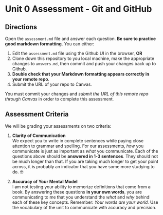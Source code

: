 # Unit 0 Assessment - Git and GitHub

## Directions
Open the `assessment.md` file and answer each question. **Be sure to practice good markdown formatting**. You can either:

1. Edit the `assessment.md` file using the Github UI in the browser, **OR**
2. Clone down this repository to you local machine, make the appropriate changes to `answers.md`, then commit and push your changes back up to Github.
3. **Double check that your Markdown formatting appears correctly in your remote repo.**
4. Submit the URL of your repo to Canvas.

You must commit your changes and _submit the URL of this remote repo through Canvas_ in order to complete this assessment. 


## Assessment Criteria
We will be grading your assessments on two criteria:
1. **Clarity of Communication**  
  We expect you to write in complete sentences while paying close attention to grammar and spelling. For our assessments, _how_ you communicate is just as important as _what_ you communicate. Each of the questions above should be **answered in 1-3 sentences**. They should not be much longer than that. If you are taking much longer to get your point across, it is probably an indicator that you have some more studying to do. 🤓

2. **Accuracy of Your Mental Model**  
  I am not testing your ability to memorize definitions that come from a book. By answering these questions **in your own words**, you are communicating to me that you understand the _what_ and _why_ behind each of these key concepts. Remember: _Your words are your world._ Use the vocabulary of the unit to communicate with accuracy and precision.
